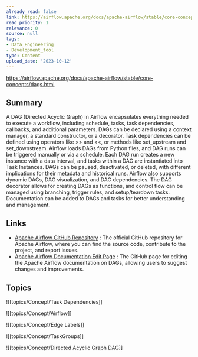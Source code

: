 ```yaml
---
already_read: false
link: https://airflow.apache.org/docs/apache-airflow/stable/core-concepts/dags.html
read_priority: 1
relevance: 0
source: null
tags:
- Data_Engineering
- Development_tool
type: Content
upload_date: '2023-10-12'
---
```


https://airflow.apache.org/docs/apache-airflow/stable/core-concepts/dags.html
## Summary

A DAG (Directed Acyclic Graph) in Airflow encapsulates everything needed to execute a workflow, including schedule, tasks, task dependencies, callbacks, and additional parameters. DAGs can be declared using a context manager, a standard constructor, or a decorator. Task dependencies can be defined using operators like >> and <<, or methods like set_upstream and set_downstream. Airflow loads DAGs from Python files, and DAG runs can be triggered manually or via a schedule. Each DAG run creates a new instance with a data interval, and tasks within a DAG are instantiated into Task Instances. DAGs can be paused, deactivated, or deleted, with different implications for their metadata and historical runs. Airflow also supports dynamic DAGs, DAG visualization, and DAG dependencies. The DAG decorator allows for creating DAGs as functions, and control flow can be managed using branching, trigger rules, and setup/teardown tasks. Documentation can be added to DAGs and tasks for better understanding and management.
## Links

- [Apache Airflow GitHub Repository](https://github.com/apache/airflow) : The official GitHub repository for Apache Airflow, where you can find the source code, contribute to the project, and report issues.
- [Apache Airflow Documentation Edit Page](https://github.com/apache/airflow/edit/main/airflow-core/docs/core-concepts/dags.rst) : The GitHub page for editing the Apache Airflow documentation on DAGs, allowing users to suggest changes and improvements.

## Topics

![[topics/Concept/Task Dependencies]]

![[topics/Concept/Airflow]]

![[topics/Concept/Edge Labels]]

![[topics/Concept/TaskGroups]]

![[topics/Concept/Directed Acyclic Graph DAG]]